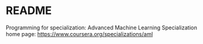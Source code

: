 # README
Programming for specialization: Advanced Machine Learning
Specialization home page: https://www.coursera.org/specializations/aml